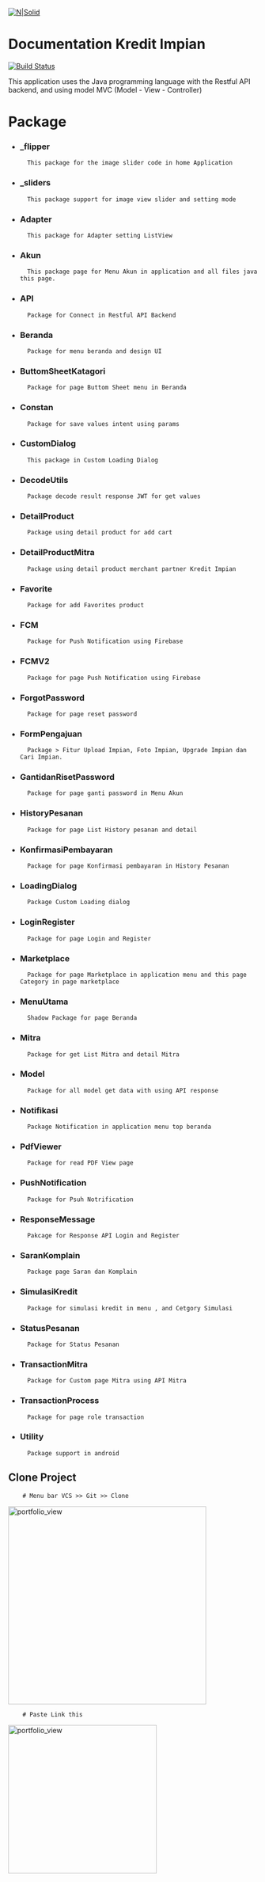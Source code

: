 [![N|Solid](https://kreditimpian.id/images/users/logo-biru-49.png)](https://kreditimpian.id)

# Documentation Kredit Impian


[![Build Status](https://travis-ci.org/joemccann/dillinger.svg?branch=master)](#)

This application uses the Java programming language with the Restful API backend, and  using model MVC (Model - View - Controller)

# Package

- ### _flipper
        This package for the image slider code in home Application
- ### _sliders
        This package support for image view slider and setting mode
- ### Adapter
        This package for Adapter setting ListView
- ### Akun
        This package page for Menu Akun in application and all files java this page.
- ### API
        Package for Connect in Restful API Backend
- ### Beranda
        Package for menu beranda and design UI
- ### ButtomSheetKatagori
        Package for page Buttom Sheet menu in Beranda
- ### Constan
        Package for save values intent using params
- ### CustomDialog
        This package in Custom Loading Dialog
- ### DecodeUtils
        Package decode result response JWT for get values
- ### DetailProduct
        Package using detail product for add cart
- ### DetailProductMitra
        Package using detail product merchant partner Kredit Impian
- ### Favorite
        Package for add Favorites product
- ### FCM
        Package for Push Notification using Firebase
- ### FCMV2
        Package for page Push Notification using Firebase
- ### ForgotPassword
        Package for page reset password
- ### FormPengajuan
        Package > Fitur Upload Impian, Foto Impian, Upgrade Impian dan Cari Impian.
- ### GantidanRisetPassword
        Package for page ganti password in Menu Akun
- ### HistoryPesanan
        Package for page List History pesanan and detail
- ### KonfirmasiPembayaran
        Package for page Konfirmasi pembayaran in History Pesanan
- ### LoadingDialog
        Package Custom Loading dialog
- ### LoginRegister
        Package for page Login and Register
- ### Marketplace
        Package for page Marketplace in application menu and this page Category in page marketplace
- ### MenuUtama
        Shadow Package for page Beranda
- ### Mitra
        Package for get List Mitra and detail Mitra
- ### Model
        Package for all model get data with using API response
- ### Notifikasi
        Package Notification in application menu top beranda
- ### PdfViewer
        Package for read PDF View page
- ### PushNotification
        Package for Psuh Notrification
- ### ResponseMessage
        Pakcage for Response API Login and Register
- ### SaranKomplain
        Package page Saran dan Komplain
- ### SimulasiKredit
        Package for simulasi kredit in menu , and Cetgory Simulasi
- ### StatusPesanan
        Package for Status Pesanan
- ### TransactionMitra
        Package for Custom page Mitra using API Mitra
- ### TransactionProcess
        Package for page role transaction
- ### Utility
        Package support in android

 ## Clone Project

        # Menu bar VCS >> Git >> Clone
  <img width="400" alt="portfolio_view" src="https://github.com/indriyantongrh/KreditImpian/blob/master/ImageClone/Screenshot%20at%20Nov%2002%2012-05-57%20PM.png">
       
        # Paste Link this
 <img width="300" alt="portfolio_view" src="https://github.com/indriyantongrh/KreditImpian/blob/master/ImageClone/Screenshot%20at%20Nov%2002%2012-10-33%20PM.png">
 



